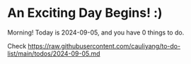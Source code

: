 # An Exciting Day Begins! :)

Morning! Today is 2024-09-05, and you have 0 things to do.

Check https://raw.githubusercontent.com/cauliyang/to-do-list/main/todos/2024-09-05.md